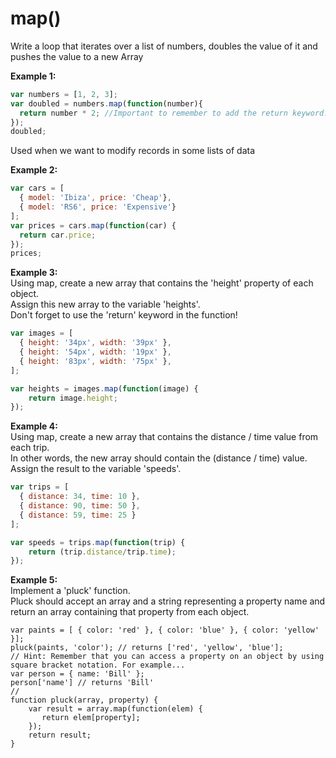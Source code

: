 # map\(\)

Write a loop that iterates over a list of numbers, doubles the value of it and pushes the value to a new Array

**Example 1:**

```js
var numbers = [1, 2, 3];
var doubled = numbers.map(function(number){
  return number * 2; //Important to remember to add the return keyword. Otherwise it returns undefined
});
doubled;
```

Used when we want to modify records in some lists of data

**Example 2:**

```js
var cars = [
  { model: 'Ibiza', price: 'Cheap'},
  { model: 'RS6', price: 'Expensive'}
];
var prices = cars.map(function(car) {
  return car.price;
});
prices;
```

**Example 3:**  
Using map, create a new array that contains the 'height' property of each object.  
Assign this new array to the variable 'heights'.    
Don't forget to use the 'return' keyword in the function!

```js
var images = [
  { height: '34px', width: '39px' },
  { height: '54px', width: '19px' },
  { height: '83px', width: '75px' },
];

var heights = images.map(function(image) {
    return image.height;
});
```

**Example 4:**  
Using map, create a new array that contains the distance / time value from each trip.  
In other words, the new array should contain the \(distance / time\) value.    
Assign the result to the variable 'speeds'.

```js
var trips = [
  { distance: 34, time: 10 },
  { distance: 90, time: 50 },
  { distance: 59, time: 25 }
];

var speeds = trips.map(function(trip) {
    return (trip.distance/trip.time);
});
```

**Example 5:**  
Implement a 'pluck' function.    
Pluck should accept an array and a string representing a property name and return an  array containing that property from each object.

```
var paints = [ { color: 'red' }, { color: 'blue' }, { color: 'yellow' }];
pluck(paints, 'color'); // returns ['red', 'yellow', 'blue'];
// Hint: Remember that you can access a property on an object by using square bracket notation. For example...
var person = { name: 'Bill' };
person['name'] // returns 'Bill'
//
function pluck(array, property) {
    var result = array.map(function(elem) {
       return elem[property];
    });
    return result;
}
```



